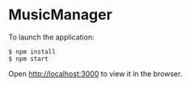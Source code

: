 # MusicManager

To launch the application: 

``` 
$ npm install
$ npm start 
```

Open [http://localhost:3000](http://localhost:3000) to view it in the browser.


